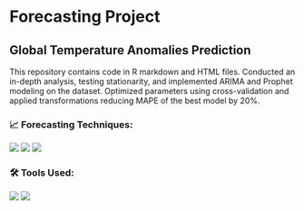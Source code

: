 # Forecasting Project

## Global Temperature Anomalies Prediction

This repository contains code in R markdown and HTML files. Conducted an in-depth analysis, testing stationarity, and implemented ARIMA and Prophet modeling on the dataset. Optimized parameters using cross-validation and applied transformations reducing MAPE of the best model by 20%.

### 📈 Forecasting Techniques:

![](https://img.shields.io/badge/ARIMA-forecasting-FF4B4B?style=for-the-badge)
![](https://img.shields.io/badge/Prophet-FB5E5E?style=for-the-badge)
![](https://img.shields.io/badge/Trend_Analysis-FA8072?style=for-the-badge)

### 🛠 Tools Used:

![](https://img.shields.io/badge/R-276DC3?style=for-the-badge&logo=r&logoColor=white)
![](https://img.shields.io/badge/Excel-217346?style=for-the-badge&logo=microsoftexcel&logoColor=white)
